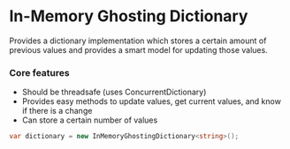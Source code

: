 # In-Memory Ghosting Dictionary
Provides a dictionary implementation which stores a certain amount of previous values and provides a smart model for updating those values.

### Core features
* Should be threadsafe (uses ConcurrentDictionary)
* Provides easy methods to update values, get current values, and know if there is a change
* Can store a certain number of values




```csharp
var dictionary = new InMemoryGhostingDictionary<string>();
```
